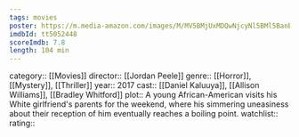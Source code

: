 ```yaml
---
tags: movies
poster: https://m.media-amazon.com/images/M/MV5BMjUxMDQwNjcyNl5BMl5BanBnXkFtZTgwNzcwMzc0MTI@._V1_SX300.jpg
imdbId: tt5052448
scoreImdb: 7.8
length: 104 min
---
```


category:: [[Movies]]
director:: [[Jordan Peele]]
genre:: [[Horror]], [[Mystery]], [[Thriller]]
year:: 2017
cast:: [[Daniel Kaluuya]], [[Allison Williams]], [[Bradley Whitford]]
plot:: A young African-American visits his White girlfriend's parents for the weekend, where his simmering uneasiness about their reception of him eventually reaches a boiling point.
watchlist::
rating::
